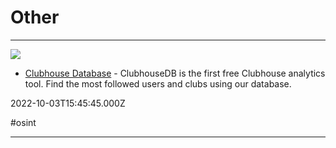 # Other

---

![](https://clubhousedb.com/theme/img/share.png)

- [Clubhouse Database](https://clubhousedb.com) - ClubhouseDB is the first free Clubhouse analytics tool. Find the most followed users and clubs using our database.

2022-10-03T15:45:45.000Z

#osint

---

